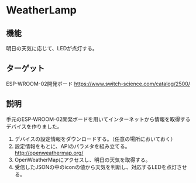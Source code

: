 # WeatherLamp

## 機能
明日の天気に応じて、LEDが点灯する。

## ターゲット
ESP-WROOM-02開発ボード
<https://www.switch-science.com/catalog/2500/>

## 説明
手元のESP-WROOM-02開発ボードを用いてインターネットから情報を取得するデバイスを作りました。  
1. デバイスの設定情報をダウンロードする。（任意の場所においておく）  
2. 設定情報をもとに、APIのパラメタを組み立てる。  
<http://openweathermap.org/>  
3. OpenWeatherMapにアクセスし、明日の天気を取得する。  
4. 受信したJSONの中のiconの値から天気を判断し、対応するLEDを点灯させる。  

